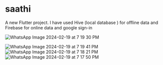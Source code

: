# saathi

A new Flutter project. I have used Hive (local database ) for offline data and Firebase for online data and google sign-in

![WhatsApp Image 2024-02-19 at 7 19 30 PM](https://github.com/Manvi-Chaudhary/saathi/assets/102468013/19d9f555-a38f-4f55-9dfb-ce984d72c974)

![WhatsApp Image 2024-02-19 at 7 19 41 PM](https://github.com/Manvi-Chaudhary/saathi/assets/102468013/961fcc10-b9a9-4bcc-b927-6eecec4b81f7)
![WhatsApp Image 2024-02-19 at 7 18 21 PM](https://github.com/Manvi-Chaudhary/saathi/assets/102468013/8dcdbb37-01c3-4069-b5b9-8421c7fe2f2a)
![WhatsApp Image 2024-02-19 at 7 17 50 PM](https://github.com/Manvi-Chaudhary/saathi/assets/102468013/7d6ee4eb-2459-4657-9596-d08347448c89)
